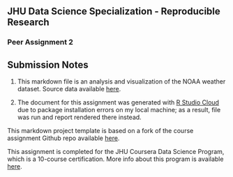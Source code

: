 ## JHU Data Science Specialization - Reproducible Research
### Peer Assignment 2

## Submission Notes

1. This markdown file is an analysis and visualization of the NOAA weather dataset. Source data available [here][1].

[1]: https://d396qusza40orc.cloudfront.net/repdata%2Fdata%2FStormData.csv.bz2

2. The document for this assignment was generated with [R Studio Cloud][2] due to package installation errors on my local machine; as a result, file was run and report rendered there instead.

[2]: https://rstudio.cloud

This markdown project template is based on a fork of the course assignment Github repo available [here][3].

[3]: https://github.com/rdpeng/RepData_PeerAssessment1

This assignment is completed for the JHU Coursera Data Science Program, which is a 10-course certification. More info about this program is available [here][4].

[4]: https://www.coursera.org/specializations/jhu-data-science
